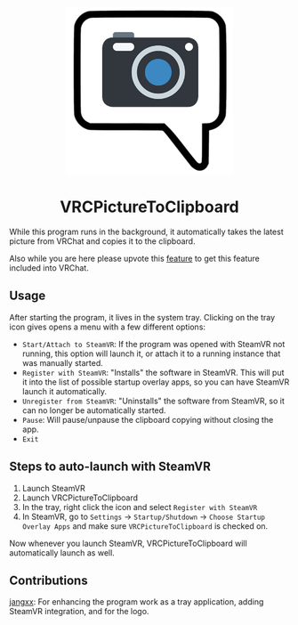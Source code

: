 
<p align="center">
  <img width="300" height="300" src="https://raw.githubusercontent.com/Duinrahaic/VRCPictureToClipboard/master/icon.png">
 </p>
 <h1 align="center"> VRCPictureToClipboard </h5>



While this program runs in the background, it automatically takes the latest picture from VRChat and copies it to the clipboard.

Also while you are here please upvote this [feature](https://feedback.vrchat.com/feature-requests/p/picture-to-clipboard) to get this feature included into VRChat.

## Usage

After starting the program, it lives in the system tray.
Clicking on the tray icon gives opens a menu with a few different options:

- `Start/Attach to SteamVR`: If the program was opened with SteamVR not running, this option will launch it, or attach it to a running instance that was manually started.
- `Register with SteamVR`: "Installs" the software in SteamVR. This will put it into the list of possible startup overlay apps, so you can have SteamVR launch it automatically.
- `Unregister from SteamVR`: "Uninstalls" the software from SteamVR, so it can no longer be automatically started.
- `Pause`: Will pause/unpause the clipboard copying without closing the app.
- `Exit`


## Steps to auto-launch with SteamVR

1. Launch SteamVR
2. Launch VRCPictureToClipboard
3. In the tray, right click the icon and select `Register with SteamVR`
4. In SteamVR, go to `Settings` -> `Startup/Shutdown` -> `Choose Startup Overlay Apps` and make sure `VRCPictureToClipboard` is checked on.

Now whenever you launch SteamVR, VRCPictureToClipboard will automatically launch as well.


## Contributions 

[jangxx](https://github.com/jangxx): For enhancing the program work as a tray application, adding SteamVR integration, and for the logo.
